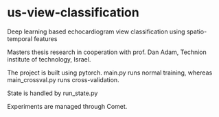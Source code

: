 # us-view-classification
Deep learning based echocardiogram view classification using spatio-temporal features

Masters thesis research in cooperation with prof. Dan Adam, Technion institute of technology, Israel.


The project is built using pytorch. 
main.py runs normal training, whereas main_crossval.py runs cross-validation.

State is handled by run_state.py

Experiments are managed through Comet.

